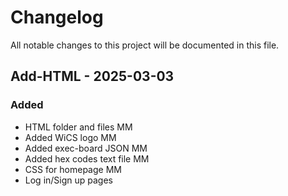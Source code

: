 # Changelog

All notable changes to this project will be documented in this file.

## Add-HTML - 2025-03-03

### Added

- HTML folder and files MM
- Added WiCS logo MM
- Added exec-board JSON MM
- Added hex codes text file MM
- CSS for homepage MM
- Log in/Sign up pages
